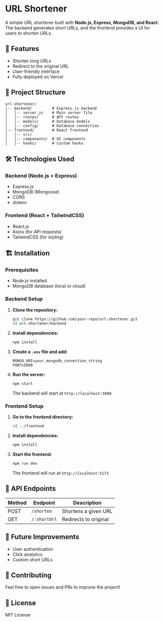 # URL Shortener

A simple URL shortener built with **Node.js, Express, MongoDB, and React**. The backend generates short URLs, and the frontend provides a UI for users to shorten URLs.

## 🚀 Features
- Shorten long URLs
- Redirect to the original URL
- User-friendly interface 
- Fully deployed on Vercel

## 📂 Project Structure
```
url-shortener/
│-- backend/         # Express.js backend
│   │-- server.js    # Main server file
│   │-- routes/      # API routes
│   │-- models/      # Database models
│   │-- config/      # Database connection
│-- frontend/        # React frontend
│   │-- src/
│   │-- components/  # UI components
│   │-- hooks/       # Custom hooks
```

## 🛠️ Technologies Used
### Backend (Node.js + Express)
- Express.js
- MongoDB (Mongoose)
- CORS
- dotenv

### Frontend (React + TailwindCSS)
- React.js
- Axios (for API requests)
- TailwindCSS (for styling)

## 🏗️ Installation
### Prerequisites
- Node.js installed
- MongoDB database (local or cloud)

### Backend Setup
1. **Clone the repository:**
   ```bash
   git clone https://github.com/your-repo/url-shortener.git
   cd url-shortener/backend
   ```
2. **Install dependencies:**
   ```bash
   npm install
   ```
3. **Create a `.env` file and add:**
   ```env
   MONGO_URI=your_mongodb_connection_string
   PORT=5000
   ```
4. **Run the server:**
   ```bash
   npm start
   ```
   The backend will start at `http://localhost:5000`.

### Frontend Setup
1. **Go to the frontend directory:**
   ```bash
   cd ../frontend
   ```
2. **Install dependencies:**
   ```bash
   npm install
   ```
3. **Start the frontend:**
   ```bash
   npm run dev
   ```
   The frontend will run at `http://localhost:5173`.



## 🔄 API Endpoints
| Method | Endpoint          | Description            |
|--------|------------------|------------------------|
| POST   | `/shorten`       | Shortens a given URL  |
| GET    | `/:shortUrl`     | Redirects to original |


## 🎯 Future Improvements
- User authentication
- Click analytics
- Custom short URLs

## 🤝 Contributing
Feel free to open issues and PRs to improve the project!

## 📜 License
MIT License

